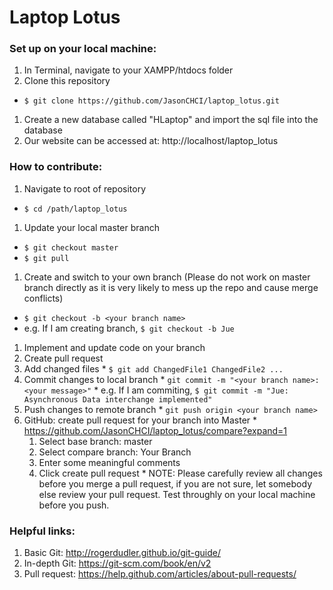 # Laptop Lotus

### Set up on your local machine:
1. In Terminal, navigate to your XAMPP/htdocs folder
1. Clone this repository
  * `$ git clone https://github.com/JasonCHCI/laptop_lotus.git`
1. Create a new database called "HLaptop" and import the sql file into the database
1. Our website can be accessed at:  http://localhost/laptop_lotus

### How to contribute:
1. Navigate to root of repository
  * `$ cd /path/laptop_lotus`
1. Update your local master branch
  * `$ git checkout master`
  * `$ git pull`
1. Create and switch to your own branch (Please do not work on master branch directly as it is very likely to mess up the repo and cause merge conflicts)
  * `$ git checkout -b <your branch name>`
  * e.g. If I am creating branch, `$ git checkout -b Jue`
1. Implement and update code on your branch
1. Create pull request
  1. Add changed files
    * `$ git add ChangedFile1 ChangedFile2 ...`
  1. Commit changes to local branch
    * `git commit -m "<your branch name>:<your message>"`
    * e.g. If I am commiting, `$ git commit -m "Jue: Asynchronous Data interchange implemented"`
  1. Push changes to remote branch
    * `git push origin <your branch name>`
  1. GitHub: create pull request for your branch into Master
    * https://github.com/JasonCHCI/laptop_lotus/compare?expand=1
      1. Select base branch: master
      1. Select compare branch: Your Branch
      1. Enter some meaningful comments 
      1. Click create pull request
    * NOTE: Please carefully review all changes before you merge a pull request, if you are not sure, let somebody else review your pull request. Test throughly on your local machine before you push.
    

### Helpful links:
1. Basic Git: http://rogerdudler.github.io/git-guide/
1. In-depth Git: https://git-scm.com/book/en/v2
1. Pull request: https://help.github.com/articles/about-pull-requests/
